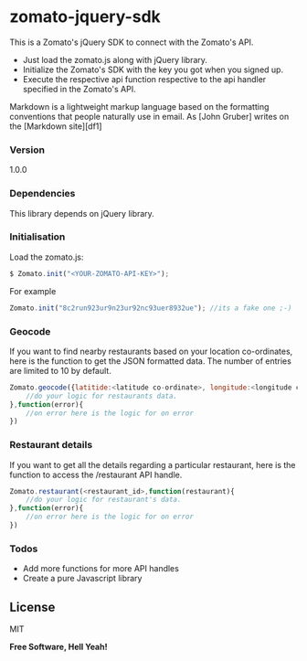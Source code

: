 # zomato-jquery-sdk

This is a Zomato's jQuery SDK to connect with the Zomato's API.

  - Just load the zomato.js along with jQuery library.
  - Initialize the Zomato's SDK with the key you got when you  signed up.
  - Execute the respective api function respective to the api handler specified in the Zomato's API.

Markdown is a lightweight markup language based on the formatting conventions that people naturally use in email.  As [John Gruber] writes on the [Markdown site][df1]

### Version
1.0.0

### Dependencies

This library depends on jQuery library.

### Initialisation

Load the zomato.js:

```javascript
$ Zomato.init("<YOUR-ZOMATO-API-KEY>");
```
For example

```javascript
Zomato.init("8c2run923ur9n23ur92nc93uer8932ue"); //its a fake one ;-)
```

### Geocode

If you want to find nearby restaurants based on your location co-ordinates, here is the function to get the JSON formatted data. The number of entries are limited to 10 by default.  
```javascript
Zomato.geocode({latitide:<latitude co-ordinate>, longitude:<longitude co-ordinate>},function(restaurants){
    //do your logic for restaurants data.
},function(error){
    //on error here is the logic for on error 
})
```

### Restaurant details

If you want to get all the details regarding a particular restaurant, here is the function to access the /restaurant API handle. 
```javascript
Zomato.restaurant(<restaurant_id>,function(restaurant){
    //do your logic for restaurant's data.
},function(error){
    //on error here is the logic for on error 
})
```


### Todos

 - Add more functions for more API handles
 - Create a pure Javascript library

License
----

MIT


**Free Software, Hell Yeah!**



